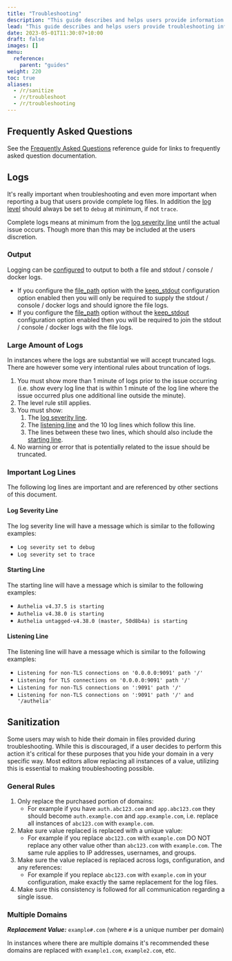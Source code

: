 ```yaml
---
title: "Troubleshooting"
description: "This guide describes and helps users provide information during troubleshooting including sanitization etc"
lead: "This guide describes and helps users provide troubleshooting information."
date: 2023-05-01T11:30:07+10:00
draft: false
images: []
menu:
  reference:
    parent: "guides"
weight: 220
toc: true
aliases:
  - /r/sanitize
  - /r/troubleshoot
  - /r/troubleshooting
---
```


## Frequently Asked Questions

See the [Frequently Asked Questions](frequently-asked-questions.md) reference guide for links to frequently asked
question documentation.

## Logs

It's really important when troubleshooting and even more important when reporting a bug that users provide complete
log files. In addition the [log level](../../configuration/miscellaneous/logging.md#level) should always be set to
`debug` at minimum, if not `trace`.

Complete logs means at minimum from the [log severity line](#log-severity-line) until the actual issue occurs. Though
more than this may be included at the users discretion.

### Output

Logging can be [configured](../../configuration/miscellaneous/logging.md) to output to both a file and stdout / console
/ docker logs.

- If you configure the [file_path] option with the [keep_stdout] configuration option enabled then you will only be
  required to supply the stdout / console / docker logs and should ignore the file logs.
- If you configure the [file_path] option without the [keep_stdout] configuration option enabled then you will be
  required to join the stdout / console / docker logs with the file logs.

[keep_stdout]: ../../configuration/miscellaneous/logging.md#keepstdout
[file_path]: ../../configuration/miscellaneous/logging.md#filepath

### Large Amount of Logs

In instances where the logs are substantial we will accept truncated logs. There are however some very intentional rules
about truncation of logs.

1. You must show more than 1 minute of logs prior to the issue occurring (i.e. show every log line that is within 1
   minute of the log line where the issue occurred plus one additional line outside the minute).
2. The level rule still applies.
3. You must show:
   1. The [log severity line](#log-severity-line).
   2. The [listening line](#listening-line) and the 10 log lines which follow this line.
   3. The lines between these two lines, which should also include the [starting line](#starting-line).
4. No warning or error that is potentially related to the issue should be truncated.

### Important Log Lines

The following log lines are important and are referenced by other sections of this document.

#### Log Severity Line

The log severity line will have a message which is similar to the following examples:

- `Log severity set to debug`
- `Log severity set to trace`

#### Starting Line

The starting line will have a message which is similar to the following examples:

- `Authelia v4.37.5 is starting`
- `Authelia v4.38.0 is starting`
- `Authelia untagged-v4.38.0 (master, 50d8b4a) is starting`

#### Listening Line

The listening line will have a message which is similar to the following examples:

- `Listening for non-TLS connections on '0.0.0.0:9091' path '/'`
- `Listening for TLS connections on '0.0.0.0:9091' path '/'`
- `Listening for non-TLS connections on ':9091' path '/'`
- `Listening for non-TLS connections on ':9091' path '/' and '/authelia'`

## Sanitization

Some users may wish to hide their domain in files provided during troubleshooting. While this is discouraged, if a user
decides to perform this action it's critical for these purposes that you hide your domain in a very specific
way. Most editors allow replacing all instances of a value, utilizing this is essential to making troubleshooting
possible.

### General Rules

1. Only replace the purchased portion of domains:
   - For example if you have `auth.abc123.com` and `app.abc123.com` they
   should become `auth.example.com` and `app.example.com`, i.e. replace all instances of `abc123.com` with `example.com`.
2. Make sure value replaced is replaced with a unique value:
   - For example if you replace `abc123.com` with `example.com` DO NOT replace any other value other than `abc123.com` with
   `example.com`. The same rule applies to IP addresses, usernames, and groups.
3. Make sure the value replaced is replaced across logs, configuration, and any references:
   - For example if you replace `abc123.com` with `example.com` in your configuration, make exactly the same replacement
   for the log files.
4. Make sure this consistency is followed for all communication regarding a single issue.

### Multiple Domains

*__Replacement Value:__* `example#.com` (where `#` is a unique number per domain)

In instances where there are multiple domains it's recommended these domains are replaced with `example1.com`,
`example2.com`, etc.
